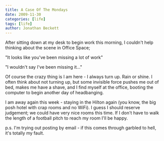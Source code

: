 ```yaml
---
title: A Case Of The Mondays
date: 2009-11-30
categories: [life]
tags: [life]
author: Jonathan Beckett
---
```


After sitting down at my desk to begin work this morning, I couldn't help thinking about the scene in Office Space;

"It looks like you've been missing a lot of work"

"I wouldn't say I've been missing it..."

Of course the crazy thing is I am here - I always turn up. Rain or shine. I often think about not turning up, but some invisible force pushes me out of bed, makes me have a shave, and I find myself at the office, booting the computer to begin another day of headbanging.

I am away again this week - staying in the Hilton again (you know, the big posh hotel with crap rooms and no WiFi). I guess I should reserve judgement; we could have very nice rooms this time. If I don't have to walk the length of a football pitch to reach my room I'll be happy.

p.s. I'm trying out posting by email - if this comes through garbled to hell, it's totally my fault.